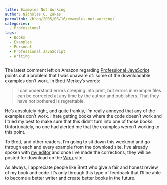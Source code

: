 ```yaml
---
title: Examples Not Working
author: Nicholas C. Zakas
permalink: /blog/2005/06/16/examples-not-working/
categories:
  - Professional
tags:
  - Books
  - Examples
  - Personal
  - Professional JavaScript
  - Writing
---
```

The latest comment left on Amazon regarding <a title="Professional JavaScript for Web Developers" rel="external" href="http://www.amazon.com/exec/obidos/tg/detail/-/0764579088/qid=1105481108/sr=8-2/ref=sr_8_xs_ap_i1_xgl14/104-4468170-7639132?v=glance&s=books&n=507846">Professional JavaScript</a> points out a problem that I was unaware of: some of the downloadable examples don&#8217;t work. In Brett Merkey&#8217;s words:

> I can understand errors creeping into print, but errors in example files can be corrected at any time by the author and publishers. That they have not bothered is regrettable.

He&#8217;s absolutely right, and quite frankly, I&#8217;m really annoyed that any of the examples don&#8217;t work. I hate getting books where the code doesn&#8217;t work and I tried my best to make sure that this didn&#8217;t turn into one of those books. Unfortunately, no one had alerted me that the examples weren&#8217;t working to this point.

To Brett, and other readers, I&#8217;m going to sit down this weekend and go through each and every example from the download site. I&#8217;ve already spoken with <a title="Wrox Editor Blog" rel="external" href="http://wroxblog.typepad.com">my editor</a> and once I&#8217;ve made the corrections, they will be posted for download on the [Wrox][1] site.

As always, I appreciate people like Brett who give a fair and honest review of my book and code. It&#8217;s only through this type of feedback that I&#8217;ll be able to become a better writer and create better books in the future.

 [1]: http://www.wrox.com
